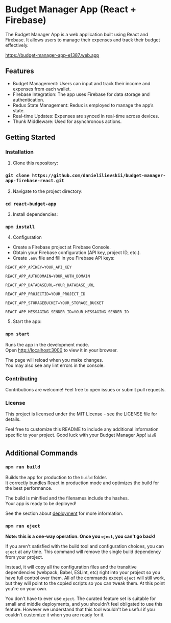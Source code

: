 # Budget Manager App (React + Firebase)

The Budget Manager App is a web application built using React and Firebase. It allows users to manage their expenses and track their budget effectively.

https://budget-manager-app-e1387.web.app
## Features
* Budget Management: Users can input and track their income and expenses from each wallet.
* Firebase Integration: The app uses Firebase for data storage and authentication.
* Redux State Management: Redux is employed to manage the app’s state.
* Real-time Updates: Expenses are synced in real-time across devices.
* Thunk Middleware: Used for asynchronous actions.

## Getting Started

### Installation
1. Clone this repository:
### `git clone https://github.com/danielilievskii/budget-manager-app-firebase-react.git`

2. Navigate to the project directory:
### `cd react-budget-app`

3. Install dependencies:
### `npm install`

4. Configuration
* Create a Firebase project at Firebase Console.
* Obtain your Firebase configuration (API key, project ID, etc.).
* Create `.env` file and fill in you Firebase API keys:


`REACT_APP_APIKEY=YOUR_API_KEY`

`REACT_APP_AUTHDOMAIN=YOUR_AUTH_DOMAIN`

`REACT_APP_DATABASEURL=YOUR_DATABASE_URL`

`REACT_APP_PROJECTID=YOUR_PROJECT_ID`

`REACT_APP_STORAGEBUCKET=YOUR_STORAGE_BUCKET`

`REACT_APP_MESSAGING_SENDER_ID=YOUR_MESSAGING_SENDER_ID`

5. Start the app:
### `npm start`

Runs the app in the development mode.\
Open [http://localhost:3000](http://localhost:3000) to view it in your browser.

The page will reload when you make changes.\
You may also see any lint errors in the console.

### Contributing
Contributions are welcome! Feel free to open issues or submit pull requests.

### License
This project is licensed under the MIT License - see the LICENSE file for details.

Feel free to customize this README to include any additional information specific to your project. Good luck with your Budget Manager App! 📊💰


## Additional Commands

### `npm run build`

Builds the app for production to the `build` folder.\
It correctly bundles React in production mode and optimizes the build for the best performance.

The build is minified and the filenames include the hashes.\
Your app is ready to be deployed!

See the section about [deployment](https://facebook.github.io/create-react-app/docs/deployment) for more information.

### `npm run eject`

**Note: this is a one-way operation. Once you `eject`, you can't go back!**

If you aren't satisfied with the build tool and configuration choices, you can `eject` at any time. This command will remove the single build dependency from your project.

Instead, it will copy all the configuration files and the transitive dependencies (webpack, Babel, ESLint, etc) right into your project so you have full control over them. All of the commands except `eject` will still work, but they will point to the copied scripts so you can tweak them. At this point you're on your own.

You don't have to ever use `eject`. The curated feature set is suitable for small and middle deployments, and you shouldn't feel obligated to use this feature. However we understand that this tool wouldn't be useful if you couldn't customize it when you are ready for it.



